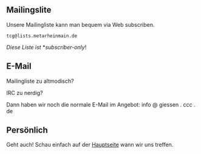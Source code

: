 ## Mailingslite
Unsere Mailingliste kann man bequem via Web subscriben.

`tcg@lists.metarheinmain.de`

*Diese* *Liste* *ist* **subscriber-only*!



## E-Mail
Mailingliste zu altmodisch? 

IRC zu nerdig?

Dann haben wir noch die normale E-Mail im Angebot: info @ giessen . ccc . de

## Persönlich
Geht auch! Schau einfach auf der [Hauptseite](index.md) wann wir uns treffen.
